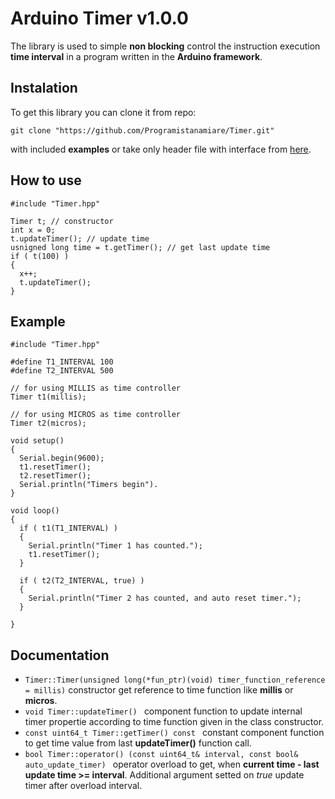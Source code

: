 # Arduino Timer v1.0.0

The library is used to simple **non blocking** control the instruction execution **time interval** in a program written in the **Arduino framework**.

## Instalation

To get this library you can clone it from repo:
``` 
git clone "https://github.com/Programistanamiare/Timer.git"
```
with included **examples** or take only header file with interface from <a href="https://github.com/Programistanamiare/Timer/tree/master/src">here</a>.

## How to use
```
#include "Timer.hpp"

Timer t; // constructor
int x = 0;
t.updateTimer(); // update time
usnigned long time = t.getTimer(); // get last update time
if ( t(100) )
{
  x++;
  t.updateTimer();
}

```


## Example

```
#include "Timer.hpp"

#define T1_INTERVAL 100
#define T2_INTERVAL 500

// for using MILLIS as time controller
Timer t1(millis);

// for using MICROS as time controller
Timer t2(micros);

void setup()
{
  Serial.begin(9600);
  t1.resetTimer();
  t2.resetTimer();
  Serial.println("Timers begin").
}

void loop()
{
  if ( t1(T1_INTERVAL) )
  {
    Serial.println("Timer 1 has counted.");
    t1.resetTimer();
  }

  if ( t2(T2_INTERVAL, true) )
  {
    Serial.println("Timer 2 has counted, and auto reset timer.");
  }
  
}

```

## Documentation
* ```Timer::Timer(unsigned long(*fun_ptr)(void) timer_function_reference = millis)``` constructor get reference to time function like **millis** or **micros**.
* ```void Timer::updateTimer() ``` component function to update internal timer propertie according to time function given in the class constructor.
* ```const uint64_t Timer::getTimer() const ``` constant component function to get time value from last **updateTimer()** function call.
* ```bool Timer::operator() (const uint64_t& interval, const bool& auto_update_timer) ``` operator overload to get, when **current time - last update time >= interval**. Additional argument setted on <i>true</i> update timer after overload interval.
